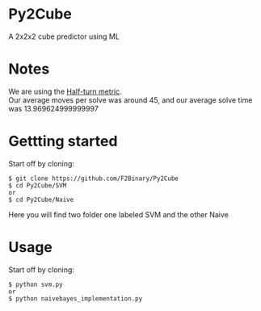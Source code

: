 # Py2Cube
A 2x2x2 cube predictor using ML 
# Notes
We are using the [Half-turn metric](https://www.speedsolving.com/wiki/index.php/Metric#HTM).\
Our average moves per solve was around 45, and our average solve time was 13.969624999999997
# Gettting started
Start off by cloning:
```
$ git clone https://github.com/F2Binary/Py2Cube 
$ cd Py2Cube/SVM 
or
$ cd Py2Cube/Naive
```
Here you will find two folder one labeled SVM and the other Naive
# Usage
Start off by cloning:
```
$ python svm.py
or
$ python naivebayes_implementation.py
```
